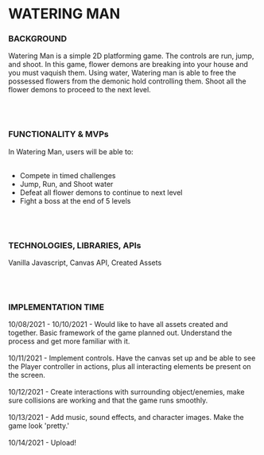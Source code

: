 # WATERING MAN







### BACKGROUND

Watering Man is a simple 2D platforming game. The controls are run, jump, and shoot. In this game, flower demons are breaking into your house and you must vaquish them. Using water, Watering man is able to free the possessed flowers from the demonic hold controlling them. Shoot all the flower demons to proceed to the next level.

<br>
<br>

### FUNCTIONALITY & MVPs

In Watering Man, users will be able to:<br>
<br>
- Compete in timed challenges<br>  
- Jump, Run, and Shoot water<br>  
- Defeat all flower demons to continue to next level<br>  
- Fight a boss at the end of 5 levels<br>  

<br>
<br>






### TECHNOLOGIES, LIBRARIES, APIs

Vanilla Javascript, Canvas API, Created Assets


<br>

<br>



### IMPLEMENTATION TIME

10/08/2021 - 10/10/2021 - Would like to have all assets created and together. Basic framework of the game planned out. Understand the process and get more familiar with it.<br>
<br>
10/11/2021 - Implement controls. Have the canvas set up and be able to see the Player controller in actions, plus all interacting elements be present on the screen.<br>
<br>
10/12/2021 - Create interactions with surrounding object/enemies, make sure collisions are working and that the game runs smoothly.<br>
<br>
10/13/2021 - Add music, sound effects, and character images. Make the game look 'pretty.'<br>
<br>
10/14/2021 - Upload!<br>
<br>